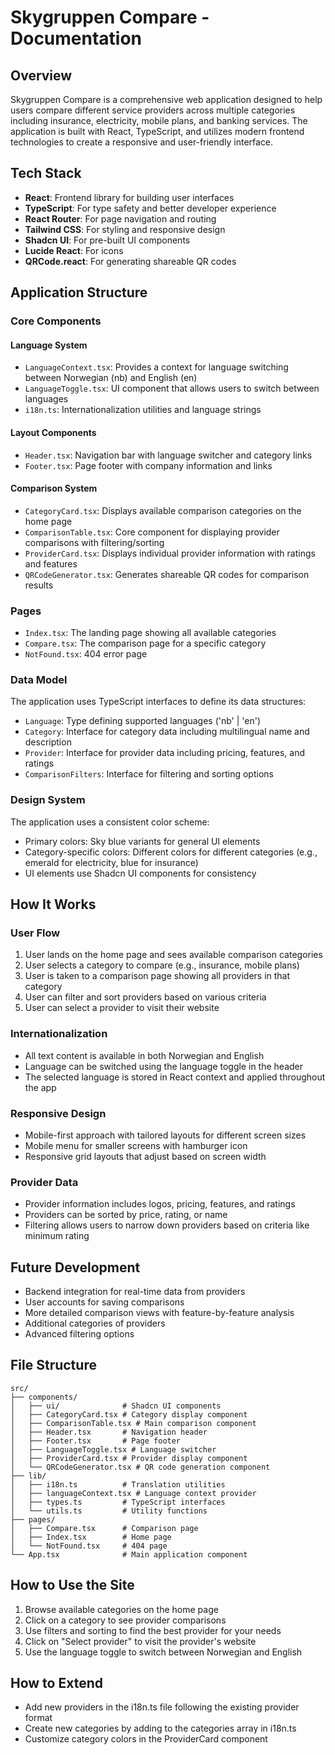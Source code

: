 
# Skygruppen Compare - Documentation

## Overview
Skygruppen Compare is a comprehensive web application designed to help users compare different service providers across multiple categories including insurance, electricity, mobile plans, and banking services. The application is built with React, TypeScript, and utilizes modern frontend technologies to create a responsive and user-friendly interface.

## Tech Stack
- **React**: Frontend library for building user interfaces
- **TypeScript**: For type safety and better developer experience
- **React Router**: For page navigation and routing
- **Tailwind CSS**: For styling and responsive design
- **Shadcn UI**: For pre-built UI components
- **Lucide React**: For icons
- **QRCode.react**: For generating shareable QR codes

## Application Structure

### Core Components

#### Language System
- `LanguageContext.tsx`: Provides a context for language switching between Norwegian (nb) and English (en)
- `LanguageToggle.tsx`: UI component that allows users to switch between languages
- `i18n.ts`: Internationalization utilities and language strings

#### Layout Components
- `Header.tsx`: Navigation bar with language switcher and category links
- `Footer.tsx`: Page footer with company information and links

#### Comparison System
- `CategoryCard.tsx`: Displays available comparison categories on the home page
- `ComparisonTable.tsx`: Core component for displaying provider comparisons with filtering/sorting
- `ProviderCard.tsx`: Displays individual provider information with ratings and features
- `QRCodeGenerator.tsx`: Generates shareable QR codes for comparison results

### Pages
- `Index.tsx`: The landing page showing all available categories
- `Compare.tsx`: The comparison page for a specific category
- `NotFound.tsx`: 404 error page

### Data Model
The application uses TypeScript interfaces to define its data structures:

- `Language`: Type defining supported languages ('nb' | 'en')
- `Category`: Interface for category data including multilingual name and description
- `Provider`: Interface for provider data including pricing, features, and ratings
- `ComparisonFilters`: Interface for filtering and sorting options

### Design System
The application uses a consistent color scheme:
- Primary colors: Sky blue variants for general UI elements
- Category-specific colors: Different colors for different categories (e.g., emerald for electricity, blue for insurance)
- UI elements use Shadcn UI components for consistency

## How It Works

### User Flow
1. User lands on the home page and sees available comparison categories
2. User selects a category to compare (e.g., insurance, mobile plans)
3. User is taken to a comparison page showing all providers in that category
4. User can filter and sort providers based on various criteria
5. User can select a provider to visit their website

### Internationalization
- All text content is available in both Norwegian and English
- Language can be switched using the language toggle in the header
- The selected language is stored in React context and applied throughout the app

### Responsive Design
- Mobile-first approach with tailored layouts for different screen sizes
- Mobile menu for smaller screens with hamburger icon
- Responsive grid layouts that adjust based on screen width

### Provider Data
- Provider information includes logos, pricing, features, and ratings
- Providers can be sorted by price, rating, or name
- Filtering allows users to narrow down providers based on criteria like minimum rating

## Future Development
- Backend integration for real-time data from providers
- User accounts for saving comparisons
- More detailed comparison views with feature-by-feature analysis
- Additional categories of providers
- Advanced filtering options

## File Structure
```
src/
├── components/
│   ├── ui/              # Shadcn UI components
│   ├── CategoryCard.tsx # Category display component
│   ├── ComparisonTable.tsx # Main comparison component
│   ├── Header.tsx       # Navigation header
│   ├── Footer.tsx       # Page footer
│   ├── LanguageToggle.tsx # Language switcher
│   ├── ProviderCard.tsx # Provider display component
│   └── QRCodeGenerator.tsx # QR code generation component
├── lib/
│   ├── i18n.ts          # Translation utilities
│   ├── languageContext.tsx # Language context provider
│   ├── types.ts         # TypeScript interfaces
│   └── utils.ts         # Utility functions
├── pages/
│   ├── Compare.tsx      # Comparison page
│   ├── Index.tsx        # Home page
│   └── NotFound.tsx     # 404 page
└── App.tsx              # Main application component
```

## How to Use the Site
1. Browse available categories on the home page
2. Click on a category to see provider comparisons
3. Use filters and sorting to find the best provider for your needs
4. Click on "Select provider" to visit the provider's website
5. Use the language toggle to switch between Norwegian and English

## How to Extend
- Add new providers in the i18n.ts file following the existing provider format
- Create new categories by adding to the categories array in i18n.ts
- Customize category colors in the ProviderCard component
